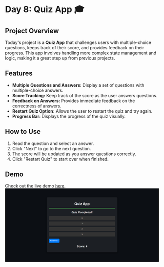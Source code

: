 # Day 8: Quiz App 🎓

## Project Overview

Today's project is a **Quiz App** that challenges users with multiple-choice questions, keeps track of their score, and provides feedback on their progress. This app involves handling more complex state management and logic, making it a great step up from previous projects.

## Features

- **Multiple Questions and Answers:** Display a set of questions with multiple-choice answers.
- **Score Tracking:** Keep track of the score as the user answers questions.
- **Feedback on Answers:** Provides immediate feedback on the correctness of answers.
- **Restart Quiz Option:** Allows the user to restart the quiz and try again.
- **Progress Bar:** Displays the progress of the quiz visually.

## How to Use

1. Read the question and select an answer.
2. Click "Next" to go to the next question.
3. The score will be updated as you answer questions correctly.
4. Click "Restart Quiz" to start over when finished.

## Demo

Check out the live demo [here](https://30dayjs-vaibhavkatariya.vercel.app/Day-8).
![Demo](screenshot.png)
